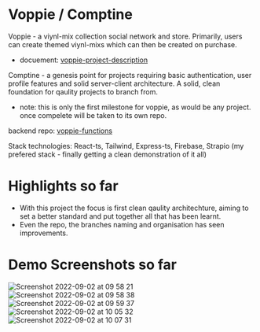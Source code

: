 # Voppie / Comptine
Voppie - a viynl-mix collection social network and store. Primarily, users can create themed viynl-mixs which can then be created on purchase.
- docuement: [voppie-project-description](https://www.craft.do/s/KWR6k5PdPfEBgt)

Comptine - a genesis point for projects requiring basic authentication, user profile features and solid server-client architecture. A solid, clean foundation for qaulity projects to branch from.
- note: this is only the first milestone for voppie, as would be any project. once compelete will be taken to its own repo.

backend repo: [voppie-functions](https://github.com/SoftbutterTeam/voppie-functions)

Stack technologies: React-ts, Tailwind, Express-ts, Firebase, Strapio
(my prefered stack - finally getting a clean demonstration of it all)

# Highlights so far
- With this project the focus is first clean qaulity architechture, aiming to set a better standard and put together all that has been learnt. 
- Even the repo, the branches naming and organisation has seen improvements.

# Demo Screenshots so far
![Screenshot 2022-09-02 at 09 58 21](https://user-images.githubusercontent.com/58271203/188111560-983f70c3-1efe-4645-b8fc-d51348026ece.png)
![Screenshot 2022-09-02 at 09 58 38](https://user-images.githubusercontent.com/58271203/188111584-a53f4e95-1d71-46d2-934b-9486a9c8563f.png)
![Screenshot 2022-09-02 at 09 59 37](https://user-images.githubusercontent.com/58271203/188111599-c378d7b7-7b84-4993-9b2f-175b2028632f.png)
![Screenshot 2022-09-02 at 10 05 32](https://user-images.githubusercontent.com/58271203/188111609-6b3baee0-bee8-4ef8-af7a-c3d358f686da.png)
![Screenshot 2022-09-02 at 10 07 31](https://user-images.githubusercontent.com/58271203/188111621-cdb7415f-8ccb-490f-87d4-36c28c9cb971.png)
